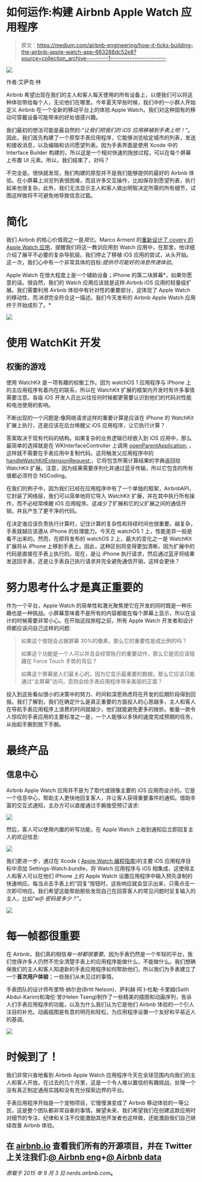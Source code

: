 # 如何运作:构建 Airbnb Apple Watch 应用程序

> 原文：<https://medium.com/airbnb-engineering/how-it-ticks-building-the-airbnb-apple-watch-app-663288dc52e8?source=collection_archive---------1----------------------->

![](img/9c8af824bb40832c84ca2536cfde0d32.png)

作者:艾萨克·林

Airbnb 希望出现在我们的主人和客人每天使用的所有设备上，以便我们可以将这种体验带给每个人，无论他们在哪里。今年夏天早些时候，我们中的一小群人开始定义 Airbnb 在一个全新的移动平台上的体验:Apple Watch。我们对这种固有的移动可穿戴设备可能带来的好处很感兴趣。

我们最初的想法可能是最自然的:*“让我们把我们的 iOS 应用移植到手表上吧！”*。因此，我们首先构建了一个原型手表应用程序，它能够浏览给定城市的列表，发送和接收消息，以及编辑和访问愿望列表。因为手表界面是使用 Xcode 中的 Interface Builder 构建的，所以这是一个相对快速的拖放过程，可以在每个屏幕上布置 UI 元素。所以，我们结束了，对吗？

不完全是。很快就发现，我们构建的原型并不是我们能够提供的最好的 Airbnb 体验。在小屏幕上浏览列表很困难，而且许多交互操作，比如保存到愿望列表，执行起来也很复杂。此外，我们无法显示主人和客人做出明智决定所需的所有细节，试图这样做将不可避免地导致信息过载。

# 简化

我们 Airbnb 的核心价值观之一是*简化*。Marco Arment 的[重新设计了 covery 的 Apple Watch 应用](http://www.marco.org/2015/05/08/overcast-apple-watch-redesign)，提醒我们将这一教训应用到 Watch 应用中，在那里，他详细介绍了展平不必要的复杂导航层。我们停止了移植 iOS 应用的尝试，从头开始。这一次，我们心中有一个非常具体的目标:*提供尽可能好的消息传递体验*。

Apple Watch 在很大程度上是一个辅助设备；iPhone 的第二块屏幕*，如果你愿意的话。很自然，我们的 Watch 应用应该就是这样:Airbnb iOS 应用的轻量级扩展。我们需要利用 Airbnb 体验中有针对性的重要部分，这体现了 Apple Watch 的移动性，而*消息*完全符合这一描述。我们今天发布的 Airbnb Apple Watch 应用终于开始成形了。*

![](img/4b0886430c0f695e8cf1bf13398d9fdf.png)

# 使用 WatchKit 开发

## 权衡的游戏

使用 WatchKit 是一项有趣的权衡工作。因为 watchOS 1 应用程序与 iPhone 上的主应用程序有着内在的联系，所以在 WatchKit 扩展的框架内开发时有许多事情需要注意。各级 iOS 开发人员比以往任何时候都更需要认识到他们的代码对性能和电池使用的影响。

不断出现的一个问题是:像网络请求这样的重要计算是应该在 iPhone 的 WatchKit 扩展上执行，还是应该在后台唤醒父 iOS 应用程序，让它执行计算？

答案取决于现有代码的结构。如果复杂的业务逻辑已经嵌入到 iOS 应用中，那么最简单的选择就是在 WKInterfaceController 上调用 [openParentApplication:](https://developer.apple.com/library/prerelease/ios/documentation/WatchKit/Reference/WKInterfaceController_class/#//apple_ref/occ/clm/WKInterfaceController/openParentApplication:reply:) ，这样就不需要在手表应用中复制代码。这将触发父应用程序中的[handleWatchKitExtensionRequest:](https://developer.apple.com/library/ios/documentation/UIKit/Reference/UIApplicationDelegate_Protocol/#//apple_ref/occ/intfm/UIApplicationDelegate/application:handleWatchKitExtensionRequest:reply:)，它将包含所需计算结果的字典返回给 WatchKit 扩展。注意，因为结果需要序列化并通过蓝牙传输，所以它包含的所有值都必须符合 NSCoding。

在我们的例子中，因为我们已经在应用程序中有了一个单独的框架，AirbnbAPI，它封装了网络层，我们可以简单地将它导入 WatchKit 扩展，并在其中执行所有操作，而不必经常唤醒 iOS 应用程序。这减少了扩展和它的父扩展之间的通信开销，并且产生了更干净的代码。

在决定谁应该负责执行计算时，记住计算的复杂性和持续时间也很重要。越复杂，手表就越应该遵从 iPhone 的处理能力。今天在 watchOS 1 上，性能差异一般是看不出来的。然而，在即将发布的 watchOS 2 上，最大的变化之一是 WatchKit 扩展将从 iPhone 上移到手表上。因此，这种区别将变得更加清晰，因为扩展中的代码是直接在手表上执行的。现在，是让 iPhone 执行请求，然后通过蓝牙将结果发送回手表，还是让手表自己执行请求并完全避免通信开销，这样会更快？

# 努力思考什么才是真正重要的

作为一个平台，Apple Watch 的简单性和激光聚焦使它在开发的同时既是一种乐趣也是一种挑战。小屏幕意味着不是所有的内容都能在每个屏幕上显示，所以在设计的时候需要非常小心。在开始这段旅程之前，所有 Apple Watch 开发者和设计师都应该问自己这样的问题:

> 如果这个按钮会占据屏幕 30%的像素，那么它的重要性是成比例的吗？
> 
> 如果这个功能是一个人可以并且会经常执行的重要动作，那么它是否应该隐藏在 Force Touch 手势的背后？
> 
> 如果这个屏幕是人们最关心的，因为它显示最重要的数据，那么它应该只能通过“主屏幕”访问，否则会给手表应用程序带来美丽的正面？

投入到这些看似很小的决策中的努力、时间和深思熟虑将在开发的后期阶段得到回报。我们了解到，我们在确定什么是真正重要的方面投入的心思越多，主人和客人在导航手表应用程序上浪费的时间就越少，他们就能避免更多的挫折。衡量一款令人惊叹的手表应用的主要标准之一是，一个人能够以多快的速度完成预期的任务，从抬起手腕到放下手腕。

# 最终产品

## 信息中心

Airbnb Apple Watch 应用并不是为了取代或镜像主要的 iOS 应用而设计的。它是一个信息中心，帮助主人更快地回复客人，并让客人获得重要事件的通知。借助丰富的交互式通知，主办方可以直接通过手腕接受预订请求:

![](img/f6d1647e17192c7e874fde9b1287177a.png)

然后，客人可以使用内置的听写功能，在 Apple Watch 上收到通知后立即回复主人的欢迎信息:

![](img/974eb7f30ea5cb415b7c78adc2ef9f9c.png)

我们更进一步，通过在 Xcode ( [Apple Watch 编程指南](https://developer.apple.com/library/ios/documentation/General/Conceptual/WatchKitProgrammingGuide/Settings.html))的主要 iOS 应用程序目标中添加 Settings-Watch.bundle，将 Watch 应用程序与 iOS 相集成，这使得主人和客人可以在他们 iPhone 上的 Apple Watch 设置应用程序中输入预先录制的快速响应。每当点击手表上的“回复”按钮时，这些响应就会显示出来，只需点击一次即可响应。我们希望这能帮助那些发现自己在回答客人的常见问题时反复输入的主人，比如“*wifi 密码是多少？*”。

![](img/d3a7a2a5cad8932ddb5c4077ed45c6ff.png)

# 每一帧都很重要

在 Airbnb，我们真的相信*每一帧都很重要*。因为手表仍然是一个年轻的平台，我们觉得许多人仍然不完全清楚手表上的应用程序能做什么，不能做什么。我们想确保我们的主人和客人知道新的手表应用程序如何帮助他们，所以我们为手表建立了一个**首次用户体验**；一些我们从未见过的事情。

手表团队的设计师布里特·纳尔逊(Britt Nelson)、萨利赫·阿卜杜勒·卡里姆(Salih Abdul-Karim)和海伦·曾(Helen Tseng)制作了一些精美的插图和动画序列，告诉人们手表应用程序的功能，以及为什么我们认为它是他们 Airbnb 体验的一个引人注目的补充。动画插图是有意的明亮和轻松，为应用程序设置一个友好和平易近人的基调。

![](img/d1662da8401923e41f8600a26193e01a.png)

# 时候到了！

我们非常兴奋地看到 Airbnb Apple Watch 应用程序今天在全球范围内向我们的主人和客人开放。在过去的几个月里，这是一个令人难以置信的有趣挑战，处理一个没有真正制定通用实践和没有充分探索边界的平台。

手表应用程序开始是一个宠物项目，它慢慢演变成了 Airbnb 移动体验的一等公民，这是整个团队都非常自豪的事情。展望未来，我们希望我们在创建这款应用时对细节的专注、纪律和关注不仅能激励其他开发者也这样做，还能激励我们自己继续改善 Airbnb 体验。

## 在 [airbnb.io](http://airbnb.io) 查看我们所有的开源项目，并在 Twitter 上关注我们:[@ Airbnb eng](https://twitter.com/AirbnbEng)+[@ Airbnb data](https://twitter.com/AirbnbData)

*原载于 2015 年 9 月 3 日 nerds.airbnb.com*[](http://nerds.airbnb.com/airbnb-watch/)**。**